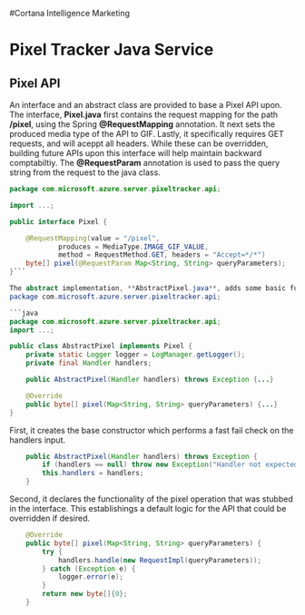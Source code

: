 #Cortana Intelligence Marketing
# Pixel Tracker Java Service

## Pixel API
An interface and an abstract class are provided to base a Pixel API upon. The interface, **Pixel.java** first contains the request mapping for the path **/pixel**, using the Spring **@RequestMapping** annotation. It next sets the produced media type of the API to GIF. Lastly, it specifically requires GET requests, and will aceppt all headers. While these can be overridden, building future APIs upon this interface will help maintain backward comptabiltiy. The **@RequestParam** annotation is used to pass the query string from the request to the java class. 

```java
package com.microsoft.azure.server.pixeltracker.api;

import ...;

public interface Pixel {

    @RequestMapping(value = "/pixel",
            produces = MediaType.IMAGE_GIF_VALUE,
            method = RequestMethod.GET, headers = "Accept=*/*")
    byte[] pixel(@RequestParam Map<String, String> queryParameters);
}```

The abstract implementation, **AbstractPixel.java**, adds some basic functionality to the class. 
package com.microsoft.azure.server.pixeltracker.api;

```java
package com.microsoft.azure.server.pixeltracker.api;
import ...;

public class AbstractPixel implements Pixel {
    private static Logger logger = LogManager.getLogger();
    private final Handler handlers;

    public AbstractPixel(Handler handlers) throws Exception {...}

    @Override
    public byte[] pixel(Map<String, String> queryParameters) {...}
}
```

First, it creates the base constructor which performs a fast fail check on the handlers input.

```java
    public AbstractPixel(Handler handlers) throws Exception {
        if (handlers == null) throw new Exception("Handler not expected to be null. Check your Spring Config!");
        this.handlers = handlers;
    }
```    
 Second, it declares the functionality of the pixel operation that was stubbed in the interface. This establishings a default logic for the API that could be overridden if desired.

```java
    @Override
    public byte[] pixel(Map<String, String> queryParameters) {
        try {
            handlers.handle(new RequestImpl(queryParameters));
        } catch (Exception e) {
            logger.error(e);
        }
        return new byte[]{0};
    }
```

